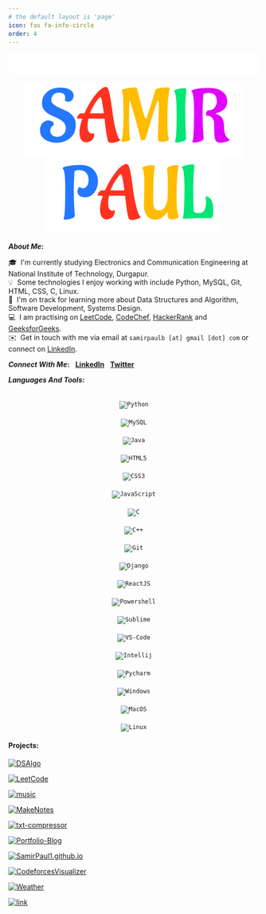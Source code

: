 ```yaml
---
# the default layout is 'page'
icon: fas fa-info-circle
order: 4
---
```



<p align="center">
  <a href="#"> <img src="/assets/img/welcome.svg"/> </a>
</p>


<p align="center">
  <a href="#"> <img src="/assets/img/samir.svg"/> <img src="/assets/img/paul.svg"/> </a>
</p>



<b>*About Me*:</b> 

  🎓 &nbsp;I'm currently studying Electronics and Communication Engineering at National Institute of Technology, Durgapur.\
  💡 &nbsp;Some technologies I enjoy working with include Python, MySQL, Git, HTML, CSS, C, Linux.\
  🌱 &nbsp;I'm on track for learning more about Data Structures and Algorithm, Software Development, Systems Design.\
  💻 &nbsp;I am practising on [LeetCode](https://leetcode.com/samirpaul1), [CodeChef](https://www.codechef.com/users/samirpaul1), [HackerRank](https://www.hackerrank.com/samirpaul1) and [GeeksforGeeks](https://auth.geeksforgeeks.org/user/samirpaul1/practice).\
  ✉️ &nbsp;Get in touch with me via email at ```samirpaulb [at] gmail [dot] com``` or connect on [LinkedIn](https://www.linkedin.com/in/SamirPaul). 


<b>*Connect With Me*:</b> &nbsp;
[**LinkedIn**](https://www.linkedin.com/in/SamirPaul) &nbsp; [**Twitter**](https://twitter.com/SamirPaulb)


  
<b>*Languages And Tools*:</b>
  
<b> </b>  

<p align="center">
  
<code  >
<img alt="Python" width="26px" src="https://raw.githubusercontent.com/SamirPaulb/assets/main/python.png">
</code>
<code >
<img alt="MySQL" width="26px" src="https://raw.githubusercontent.com/SamirPaulb/assets/main/mysql.png">
</code>
<code >
<img alt="Java" width="26px" src="https://raw.githubusercontent.com/SamirPaulb/assets/main/java.png">
</code>
<code >
<img alt="HTML5" width="26px" src="https://raw.githubusercontent.com/SamirPaulb/assets/main/html.png">
</code>
<code >
<img alt="CSS3" width="26px" src="https://raw.githubusercontent.com/SamirPaulb/assets/main/css.png">
</code>
<code >
<img alt="JavaScript" width="26px" src="https://raw.githubusercontent.com/SamirPaulb/assets/main/javascript.png" />
</code>
<code >
<img alt="C" width="26px" src="https://raw.githubusercontent.com/SamirPaulb/assets/main/c.png" />
</code>
<code >
<img alt="C++" width="26px" src="https://raw.githubusercontent.com/SamirPaulb/assets/main/cpp.png" />
</code>
<code >
<img alt="Git" width="26px" src="https://raw.githubusercontent.com/SamirPaulb/assets/main/git.png">
</code>
<code >
<img alt="Django" width="26px" src="https://raw.githubusercontent.com/SamirPaulb/assets/main/django.png">
</code>
<code >
<img alt="ReactJS" width="26px" src="https://raw.githubusercontent.com/SamirPaulb/assets/main/react.png">
</code>
<code >
<img alt="Powershell" width="26px" src="https://raw.githubusercontent.com/SamirPaulb/assets/main/powershell.png">
</code>
<code >
<img alt="Sublime" width="26px" src="https://raw.githubusercontent.com/SamirPaulb/assets/main/sublime.png">
</code>
<code >
<img alt="VS-Code" width="26px" src="https://raw.githubusercontent.com/SamirPaulb/assets/main/vscode.png" />
</code>
<code >
<img alt="Intellij" width="26px" src="https://raw.githubusercontent.com/SamirPaulb/assets/main/intelejidea.png" />
</code>
<code >
<img alt="Pycharm" width="26px" src="https://raw.githubusercontent.com/SamirPaulb/assets/main/pycharm.png" />
</code>
<code >
<img alt="Windows" width="26px" src="https://raw.githubusercontent.com/SamirPaulb/assets/main/windows.png">
</code>
<code >
<img alt="MacOS" width="26px" src="https://raw.githubusercontent.com/SamirPaulb/assets/main/macos.png">
</code>
<code>
<img alt="Linux" width="26px" src="https://raw.githubusercontent.com/SamirPaulb/assets/main/linux.png">
</code>

</p>  

  
#### Projects:

[![DSAlgo](https://github-readme-stats-samirpaul.vercel.app/api/pin/?username=SamirPaul1&repo=DSAlgo)](https://github.com/SamirPaul1/DSAlgo)

[![LeetCode](https://github-readme-stats-samirpaul.vercel.app/api/pin/?username=SamirPaul1&repo=LeetCode)](https://github.com/SamirPaul1/LeetCode)

[![music](https://github-readme-stats-samirpaul.vercel.app/api/pin/?username=SamirPaul1&repo=music)](https://github.com/SamirPaul1/music)

[![MakeNotes](https://github-readme-stats-samirpaul.vercel.app/api/pin/?username=SamirPaul1&repo=MakeNotes)](https://github.com/SamirPaul1/MakeNotes)

[![txt-compressor](https://github-readme-stats-samirpaul.vercel.app/api/pin/?username=SamirPaul1&repo=txt-compressor)](https://github.com/SamirPaul1/txt-compressor)

[![Portfolio-Blog](https://github-readme-stats-samirpaul.vercel.app/api/pin/?username=SamirPaul1&repo=Portfolio-Blog)](https://github.com/SamirPaul1/Portfolio-Blog)

[![SamirPaul1.github.io](https://github-readme-stats-samirpaul.vercel.app/api/pin/?username=SamirPaul1&repo=SamirPaul1.github.io)](https://github.com/SamirPaul1/SamirPaul1.github.io)

[![CodeforcesVisualizer](https://github-readme-stats-samirpaul.vercel.app/api/pin/?username=SamirPaul1&repo=CodeforcesVisualizer)](https://github.com/SamirPaul1/CodeforcesVisualizer)

[![Weather](https://github-readme-stats-samirpaul.vercel.app/api/pin/?username=SamirPaul1&repo=Weather)](https://github.com/SamirPaul1/Weather)

[![link](https://github-readme-stats-samirpaul.vercel.app/api/pin/?username=SamirPaul1&repo=link)](https://github.com/SamirPaul1/link)

